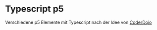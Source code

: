 # Typescript p5

<p>Verschiedene p5 Elemente mit Typescript nach der Idee von <a href ="https://coderdojo.com/">CoderDojo</a></p>
